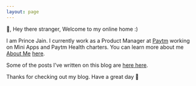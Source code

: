 ```yaml
---
layout: page
---
```


👋, Hey there stranger, Welcome to my online home :)

I am Prince Jain. I currently work as a Product Manager at [Paytm](https://www.paytm.com/) working on Mini Apps and Paytm Health charters. You can learn more about me <a href="{{ site.baseurl }}/about" aria-label="If you want to learn more about me">About Me</a> [here](https://princejain.me/about).

Some of the posts I’ve written on this blog are <a href="{{ site.baseurl }}/blogs" aria-label="These are collection of my personal blogs"> here </a> [here](https://princejain.me/blogs/).

Thanks for checking out my blog. Have a great day 🤗
